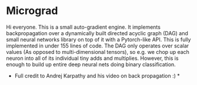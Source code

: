 # Micrograd

Hi everyone. 
This is a small auto-gradient engine. It implements backpropagation over a dynamically built directed acyclic graph (DAG) and small neural networks library on top of it with a Pytorch-like API. This is fully implemented in under 155 lines of code. The DAG only operates over scalar values (As opposed to multi-dimensional tensors), so e.g. we chop up each neuron into all of its individual tiny adds and multiplies. However, this is enough to build up entire deep neural nets doing binary classification.

* Full credit to Andrej Karpathy and his video on back propagation :) *


